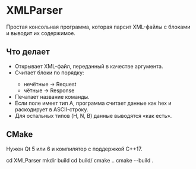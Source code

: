 # XMLParser

Простая консольная программа, которая парсит XML-файлы с блоками <TContextCMD> и выводит их содержимое.

## Что делает 

- Открывает XML-файл, переданный в качестве аргумента.
- Считает блоки <TContextCMD> по порядку:
  - нечётные -> Request
  - чётные -> Response
- Печатает название команды.
- Если поле имеет тип A, программа считает данные как hex и раскодирует в ASCII-строку.
- Для остальных типов (H, N, B) данные выводятся «как есть».

## CMake

Нужен Qt 5 или 6 и компилятор с поддержкой C++17.

cd XMLParser
mkdir build
cd build/
cmake ..
cmake --build .
